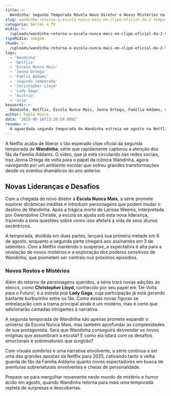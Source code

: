 ```yaml
---
title: >-
  Wandinha: Segunda Temporada Revela Novo Diretor e Novos Mistérios na Escola Nunca Mais
slug: wandinha-retorna-a-escola-nunca-mais-em-clipe-oficial-da-2-temporada
categoria: Séries e TV
midia: >-
  /uploads/wandinha-retorna-a-escola-nunca-mais-em-clipe-oficial-da-2-temporada-thumb.webp
tipoMidia: imagem
thumb: >-
  /uploads/wandinha-retorna-a-escola-nunca-mais-em-clipe-oficial-da-2-temporada-thumb.webp
tags:
  - 'Wandinha'
  - 'Netflix'
  - 'Escola Nunca Mais'
  - 'Jenna Ortega'
  - 'Famlia Addams'
  - 'segunda temporada'
  - 'Christopher Lloyd'
  - 'Lady Gaga'
  - 'mistrio'
  - 'srie'
keywords: >-
  Wandinha, Netflix, Escola Nunca Mais, Jenna Ortega, Família Addams, segunda temporada, Christopher Lloyd, Lady Gaga, mistério, série
author: Pablo Moura
data: '2025-06-18T13:29:59.000Z'
resumo: >-
  A aguardada segunda temporada de Wandinha estreia em agosto na Netflix, revelando mudanças na Escola Nunca Mais e prometendo novos desafios e mistérios para a protagonista. O clipe oficial já está disponível, trazendo um vislumbre do que está por vir.
---
```


A Netflix acaba de liberar o tão esperado clipe oficial da segunda temporada de **Wandinha**, série que rapidamente capturou a atenção dos fãs da Família Addams. O vídeo, que já está circulando nas redes sociais, traz Jenna Ortega de volta para o papel da icônica Wandinha, agora navegando por um ambiente escolar que sofreu grandes transformações desde os eventos dramáticos do ano anterior.

## Novas Lideranças e Desafios

Com a chegada do novo diretor à **Escola Nunca Mais**, a série promete explorar dinâmicas inéditas e introduzir personagens que podem mudar o destino de Wandinha. Após a trágica morte de Larissa Weems, interpretada por Gwendoline Christie, a escola se ajusta sob esta nova liderança, trazendo à tona questões sobre como isso afetará a vida de seus alunos excêntricos.

A temporada, dividida em duas partes, lançará sua primeira metade em 6 de agosto, enquanto a segunda parte chegará aos assinantes em 3 de setembro. Com a Netflix mantendo o suspense, a expectativa é alta para a revelação de novos mistérios e a exploração dos poderes sensitivos de Wandinha, que prometem ser centrais nos próximos episódios.

### Novos Rostos e Mistérios

Além do retorno de personagens queridos, a série trará novas adições ao elenco, como **Christopher Lloyd**, conhecido por seu papel em 'De Volta para o Futuro', e a estrela pop **Lady Gaga**, cuja participação já está gerando bastante burburinho entre os fãs. Como essas novas figuras se entrelaçarão com a trama principal ainda é um mistério, mas é certo que adicionarão camadas intrigantes à narrativa.

A segunda temporada de Wandinha não apenas promete expandir o universo da Escola Nunca Mais, mas também aprofundar as complexidades de sua protagonista. Será que Wandinha conseguirá desvendar os novos enigmas que assombram a escola? E como ela lidará com os desafios emocionais e sobrenaturais que surgirão?

Com visuais sombrios e uma narrativa envolvente, a série continua a ser uma das grandes apostas da Netflix para 2025, cativando tanto a velha guarda de fãs da Família Addams quanto novos espectadores em busca de aventuras sobrenaturais envolventes e cheias de personalidade.

Prepare-se para mergulhar novamente neste mundo de mistério e humor ácido em agosto, quando Wandinha retorna para mais uma temporada repleta de surpresas e descobertas.